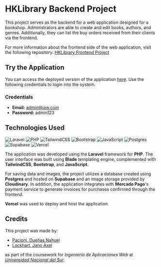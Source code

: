 # HKLibrary Backend Project #
This project serves as the backend for a web application designed for a bookshop. Administrators are able to create and edit books, authors, and genres. Additionally, they can list the buy orders received from their clients via the frontend.

For more information about the frontend side of the web application, visit the following repository: [HKLibrary Frontend Project](https://github.com/JanoALockhart/ProyectoReactLibreria2023)


## Try the Application
You can access the deployed version of the application [here](https://proyecto-laravel-libreria2023.vercel.app/). Use the following credentials to login into the system.

### Credentials
- **Email:** admin@iaw.com
- **Password:** admin123

## Technologies Used

![Laravel](https://img.shields.io/badge/Laravel-%23FF2D20.svg?logo=laravel&logoColor=white)
![PHP](https://img.shields.io/badge/php-%23777BB4.svg?logo=php&logoColor=white) 
![TailwindCSS](https://img.shields.io/badge/TailwindCSS-%2338B2AC.svg?logo=tailwind-css&logoColor=white)
![Bootstrap](https://img.shields.io/badge/Bootstrap-%238511FA.svg?logo=bootstrap&logoColor=white)
![JavaScript](https://img.shields.io/badge/JavaScript-%23323330.svg?logo=javascript&logoColor=%23F7DF1E)
![Postgres](https://img.shields.io/badge/Postgres-%23316192.svg?logo=postgresql&logoColor=white) 
![Supabase](https://img.shields.io/badge/Supabase-3ECF8E?logo=supabase&logoColor=white)
![Vercel](https://img.shields.io/badge/Vercel-%23000000.svg?logo=vercel&logoColor=white)


The application was developed using the **Laravel** framework for **PHP**. The user interface was built using **Blade** templating engine, complemented with **TailwindCSS**, **Bootstrap**, and **JavaScript**.
 
For saving data and images, the project utilizes a 
database created using **Postgres** and hosted on **Supabase** and an image storage provided by **Cloudinary**. In addition, the application integrates with **Mercado Pago**'s payment service to generate invoices for purchases confirmed through the frontend.

**Vercel** was used to deploy and host the application.

## Credits
This project was made by: 
- [Pacioni, Dueñas Nahuel](https://github.com/NahuelDP8)
- [Lockhart, Jano Axel](https://github.com/JanoALockhart) 

as part of the coursework for *Ingeniería de Aplicaciones Web* at *[Universidad Nacional del Sur](https://uns.edu.ar/)*.

  

